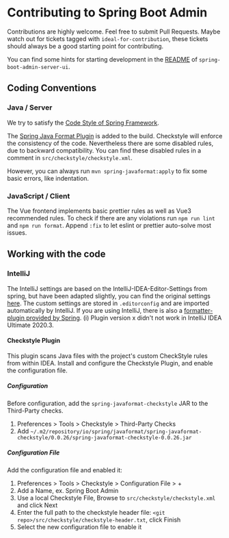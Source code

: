 # Contributing to Spring Boot Admin
Contributions are highly welcome. Feel free to submit Pull Requests. Maybe watch out for tickets tagged with `ideal-for-contribution`, these tickets should always be a good starting point for contributing.

You can find some hints for starting development in the [README](spring-boot-admin-server-ui/README.md) of `spring-boot-admin-server-ui`.

## Coding Conventions
### Java / Server
We try to satisfy the [Code Style of Spring Framework](https://github.com/spring-projects/spring-framework/wiki/Code-Style).

The [Spring Java Format Plugin](https://github.com/spring-io/spring-javaformat) is added to the build. Checkstyle will enforce the consistency of the code. Nevertheless there are some disabled rules, due to backward compatibility. You can find these disabled rules in a comment in `src/checkstyle/checkstyle.xml`.

However, you can always run `mvn spring-javaformat:apply` to fix some basic errors, like indentation.

### JavaScript / Client
The Vue frontend implements basic prettier rules as well as Vue3 recommended rules.
To check if there are any violations run `npm run lint` and `npm run format`.
Append `:fix` to let eslint or prettier auto-solve most issues.

## Working with the code
### IntelliJ
The IntelliJ settings are based on the IntelliJ-IDEA-Editor-Settings from spring, but have been adapted slightly, you can find the original settings [here](https://github.com/spring-projects/spring-framework/wiki/IntelliJ-IDEA-Editor-Settings).
The custom settings are stored in `.editorconfig` and are imported automatically by IntelliJ.
If you are using IntelliJ, there is also a [formatter-plugin provided by Spring](https://github.com/spring-io/spring-javaformat#intellij-idea).
(i) Plugin version x didn't not work in IntelliJ IDEA Ultimate 2020.3.

#### Checkstyle Plugin
This plugin scans Java files with the project's custom CheckStyle rules from within IDEA.
Install and configure the Checkstyle Plugin, and enable the configuration file.

##### Configuration
Before configuration, add the  `spring-javaformat-checkstyle` JAR to the Third-Party checks.
1. Preferences > Tools > Checkstyle > Third-Party Checks
1. Add `~/.m2/repository/io/spring/javaformat/spring-javaformat-checkstyle/0.0.26/spring-javaformat-checkstyle-0.0.26.jar`

##### Configuration File
Add the configuration file and enabled it:
1. Preferences > Tools > Checkstyle > Configuration File > +
1. Add a Name, ex. Spring Boot Admin
1. Use a local Checkstyle File, Browse to `src/checkstyle/checkstyle.xml` and click Next
1. Enter the full path to the checkstyle header file: `<git repo>/src/checkstyle/checkstyle-header.txt`, click Finish
1. Select the new configuration file to enable it
